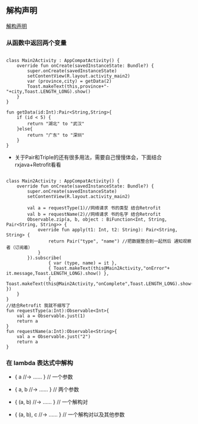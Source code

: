 ## 解构声明
[解构声明](http://www.yiibai.com/kotlin/multi-declarations.html)

### 从函数中返回两个变量

```

class Main2Activity : AppCompatActivity() {
    override fun onCreate(savedInstanceState: Bundle?) {
        super.onCreate(savedInstanceState)
        setContentView(R.layout.activity_main2)
        var (province,city) = getData(2)
        Toast.makeText(this,province+"-"+city,Toast.LENGTH_LONG).show()
    }
}

fun getData(id:Int):Pair<String,String>{
    if (id < 5) {
        return "湖北" to "武汉"
    }else{
        return "广东" to "深圳"
    }
}

```

- 关于Pair和Triple的还有很多用法，需要自己慢慢体会，下面结合rxjava+Retrofit看看

```

class Main2Activity : AppCompatActivity() {
    override fun onCreate(savedInstanceState: Bundle?) {
        super.onCreate(savedInstanceState)
        setContentView(R.layout.activity_main2)
        
        val a = requestType(1)//网络请求 书的类型 结合Retrofit
        val b = requestName(2)//网络请求 书的名字 结合Retrofit
        Observable.zip(a, b, object : BiFunction<Int, String, Pair<String, String>> {
            override fun apply(t1: Int, t2: String): Pair<String, String> {
                return Pair("type", "name") //把数据整合到一起然后 通知观察者（订阅着）
            }
        }).subscribe(
                { var (type, name) = it },
                { Toast.makeText(this@Main2Activity,"onError"+ it.message,Toast.LENGTH_LONG).show() },
                { Toast.makeText(this@Main2Activity,"onComplete",Toast.LENGTH_LONG).show() })
    }
}
//结合Retrofit 我就不细写了
fun requestType(a:Int):Observable<Int>{
    val a = Observable.just(1)
    return a
}
fun requestName(a:Int):Observable<String>{
    val a = Observable.just("2")
    return a
}

```


### 在 lambda 表达式中解构
- { a //-> …… } // 一个参数

- { a, b //-> …… } // 两个参数

- { (a, b) //-> …… } // 一个解构对

- { (a, b), c //-> …… } // 一个解构对以及其他参数



